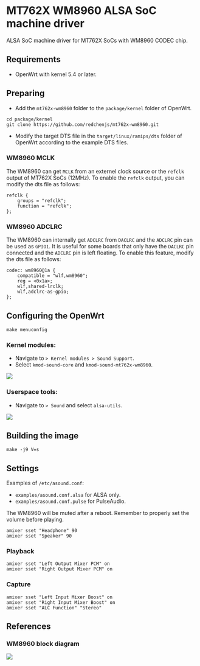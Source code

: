 MT762X WM8960 ALSA SoC machine driver
=====================================

ALSA SoC machine driver for MT762X SoCs with WM8960 CODEC chip.

## Requirements

* OpenWrt with kernel 5.4 or later.

## Preparing

* Add the `mt762x-wm8960` folder to the `package/kernel` folder of OpenWrt.
```
cd package/kernel
git clone https://github.com/redchenjs/mt762x-wm8960.git
```
* Modify the target DTS file in the `target/linux/ramips/dts` folder of OpenWrt according to the example DTS files.

### WM8960 MCLK

The WM8960 can get `MCLK` from an externel clock source or the `refclk` output of MT762X SoCs (12MHz). To enable the `refclk` output, you can modify the dts file as follows:
```
refclk {
	groups = "refclk";
	function = "refclk";
};
```

### WM8960 ADCLRC

The WM8960 can internally get `ADCLRC` from `DACLRC` and the `ADCLRC` pin can be used as `GPIO1`. It is useful for some boards that only have the `DACLRC` pin connected and the `ADCLRC` pin is left floating. To enable this feature, modify the dts file as follows:
```
codec: wm8960@1a {
	compatible = "wlf,wm8960";
	reg = <0x1a>;
	wlf,shared-lrclk;
	wlf,adclrc-as-gpio;
};
```

## Configuring the OpenWrt

`make menuconfig`

### Kernel modules:

* Navigate to `> Kernel modules > Sound Support`.
* Select `kmod-sound-core` and `kmod-sound-mt762x-wm8960`.

<img src="docs/kmod.png">

### Userspace tools:

* Navigate to `> Sound` and select `alsa-utils`.

<img src="docs/alsa-utils.png">

## Building the image

`make -j9 V=s`

## Settings

Examples of `/etc/asound.conf`:

* `examples/asound.conf.alsa` for ALSA only.
* `examples/asound.conf.pulse` for PulseAudio.

The WM8960 will be muted after a reboot. Remember to properly set the volume before playing.

```
amixer sset "Headphone" 90
amixer sset "Speaker" 90
```

### Playback

```
amixer sset "Left Output Mixer PCM" on
amixer sset "Right Output Mixer PCM" on
```

### Capture

```
amixer sset "Left Input Mixer Boost" on
amixer sset "Right Input Mixer Boost" on
amixer sset "ALC Function" "Stereo"
```

## References

### WM8960 block diagram

<img src="docs/wm8960blkdiag.png">
